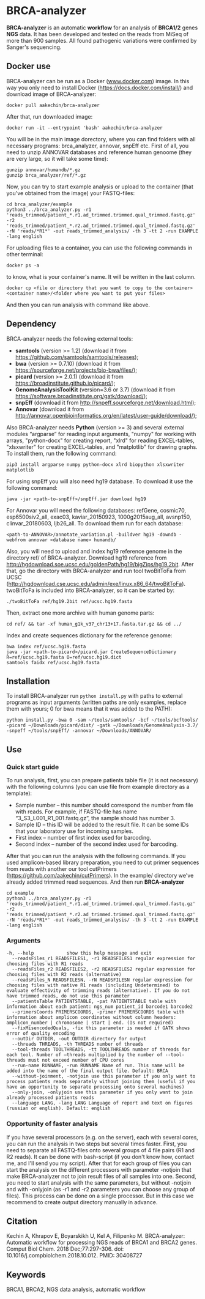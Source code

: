 # BRCA-analyzer
**BRCA-analyzer** is an automatic **workflow** for an analysis of **BRCA1/2** genes **NGS** data. It has been developed and tested on the reads from MiSeq of more than 900 samples. All found pathogenic variations were confirmed by Sanger's sequencing.
## Docker use
BRCA-analyzer can be run as a Docker (www.docker.com) image. In this way you only need to install Docker (https://docs.docker.com/install/) and download image of BRCA-analyzer:
```
docker pull aakechin/brca-analyzer

```
After that, run downloaded image:
```
docker run -it --entrypoint 'bash' aakechin/brca-analyzer
```
You will be in the main image dorectory, where you can find folders with all necessary programs: brca_analyzer, annovar, snpEff etc. First of all, you need to unzip ANNOVAR databases and reference human genoome (they are very large, so it will take some time):
```
gunzip annovar/humandb/*.gz
gunzip brca_analyzer/ref/*.gz
```
Now, you can try to start example analysis or upload to the container (that you've obtained from the image) your FASTQ-files:
```
cd brca_analyzer/example 
python3 ../brca_analyzer.py -r1 'reads_trimmed/patient_*.r1.ad_trimmed.trimmed.qual_trimmed.fastq.gz' -r2 'reads_trimmed/patient_*.r2.ad_trimmed.trimmed.qual_trimmed.fastq.gz' -rN 'reads/*R1*' -out reads_trimmed_analysis/ -th 3 -tt 2 -run EXAMPLE -lang english
```
For uploading files to a container, you can use the following commands in other terminal:
```
docker ps -a
```
to know, what is your container's name. It will be written in the last column.
```
docker cp <file or directory that you want to copy to the container> <container name>/<folder where you want to put your files>
```
And then you can run analysis with command like above.

## Dependency
BRCA-analyzer needs the following external tools:
* **samtools** (version >= 1.2) (download it from https://github.com/samtools/samtools/releases);
* **bwa** (version >= 0.7.10) (download it from https://sourceforge.net/projects/bio-bwa/files/);
* **picard** (version >= 2.0.1) (download it from https://broadinstitute.github.io/picard/);
* **GenomeAnalysisToolKit** (version=3.6 or 3.7) (download it from https://software.broadinstitute.org/gatk/download/);
* **snpEff** (download it from http://snpeff.sourceforge.net/download.html);
* **Annovar** (download it from http://annovar.openbioinformatics.org/en/latest/user-guide/download/);

Also BRCA-analyzer needs **Python** (version >= 3) and several external modules “argparse” for reading input arguments, "numpy" for working with arrays, "python-docx" for creating report, "xlrd" for reading EXCEL-tables, "xlsxwriter" for creating EXCEL-tables, and "matplotlib" for drawing graphs. To install them, run the following command:
```
pip3 install argparse numpy python-docx xlrd biopython xlsxwriter matplotlib
```
 For using snpEff you will also need hg19 database. To download it use the following command:
```
java -jar <path-to-snpEff>/snpEff.jar download hg19
```
For Annovar you will need the following databases: refGene, cosmic70, esp6500siv2_all, exac03, kaviar_20150923, 1000g2015aug_all, avsnp150, clinvar_20180603, ljb26_all. To download them run for each database: 
```
<path-to-ANNOVAR>/annotate_variation.pl -buildver hg19 -downdb -webfrom annovar <database name> humandb/
```
Also, you will need to upload and index hg19 reference genome in the directory ref/ of BRCA-analyzer. Download hg19 reference from http://hgdownload.soe.ucsc.edu/goldenPath/hg19/bigZips/hg19.2bit. After that, go the directory with BRCA-analyzer and run tool twoBitToFa from UCSC (http://hgdownload.cse.ucsc.edu/admin/exe/linux.x86_64/twoBitToFa). twoBitToFa is included into BRCA-analyzer, so it can be started by:
``` 
./twoBitToFa ref/hg19.2bit ref/ucsc.hg19.fasta 
```
Then, extract one more archive with human genome parts:
```
cd ref/ && tar -xf human_g1k_v37_chr13+17.fasta.tar.gz && cd ../
```
Index and create sequences dictionary for the reference genome:
``` 
bwa index ref/ucsc.hg19.fasta
java -jar <path-to-picard>/picard.jar CreateSequenceDictionary R=ref/ucsc.hg19.fasta O=ref/ucsc.hg19.dict
samtools faidx ref/ucsc.hg19.fasta
```
## Installation
To install BRCA-analyzer run `python install.py` with paths to external programs as input arguments (written paths are only examples, replace them with yours; 0 for bwa means that it was added to the PATH):
```
python install.py -bwa 0 -sam ~/tools/samtools/ -bcf ~/tools/bcftools/ -picard ~/Downloads/picard/dist/ -gatk ~/Downloads/GenomeAnalysis-3.7/ -snpeff ~/tools/snpEff/ -annovar ~/Downloads/ANNOVAR/
```
## Use
### Quick start guide
To run analysis, first, you can prepare patients table file (it is not necessary) with the following columns (you can use file from example directory as a template):
* Sample number – this number should correspond the number from file with reads. For example, if FASTQ-file has name “3_S3_L001_R1_001.fastq.gz”, the sample should has number 3.
* Sample ID – this ID will be added to the result file. It can be some IDs that your laboratory use for incoming samples.
* First index – number of first index used for barcoding.
* Second index – number of the second index used for barcoding.

After that you can run the analysis with the following commands. If you used amplicon-based library preparation, you need to cut primer sequences from reads with another our tool cutPrimers (https://github.com/aakechin/cutPrimers). In the example/ directory we've already added trimmed read sequences. And then run **BRCA-analyzer**
```
cd example 
python3 ../brca_analyzer.py -r1 'reads_trimmed/patient_*.r1.ad_trimmed.trimmed.qual_trimmed.fastq.gz' -r2 'reads_trimmed/patient_*.r2.ad_trimmed.trimmed.qual_trimmed.fastq.gz' -rN 'reads/*R1*' -out reads_trimmed_analysis/ -th 3 -tt 2 -run EXAMPLE -lang english
```
### Arguments
```
-h, --help            show this help message and exit
  --readsFiles_r1 READSFILES1, -r1 READSFILES1 regular expression for choosing files with R1 reads
  --readsFiles_r2 READSFILES2, -r2 READSFILES2 regular expression for choosing files with R2 reads (alternative)
  --readsFiles_N READSFILESN, -rN READSFILESN regular expression for choosing files with native R1 reads (including Undetermined) to evaluate effectivity of trimming reads (alternative). If you do not have trimmed reads, do not use this parameter
  --patientsTable PATIENTSTABLE, -pat PATIENTSTABLE table with information about each patient: ngs_num patient_id barcode1 barcode2
  --primersCoords PRIMERSCOORDS, -primer PRIMERSCOORDS table with information about amplicon coordinates without column headers: amplicon_number | chromosome | start | end. (Is not required)
  --fixMisencodedQuals, -fix this parameter is needed if GATK shows error of quality encoding
  --outDir OUTDIR, -out OUTDIR directory for output
  --threads THREADS, -th THREADS number of threads
  --tool-threads TOOLTHREADS, -tt TOOLTHREADS number of threads for each tool. Number of –threads multiplied by the number of --tool-threads must not exceed number of CPU cores
  --run-name RUNNAME, -run RUNNAME Name of run. This name will be added into the name of the final output file. Default: BRCA
  --without-joinment, -notjoin use this parameter if you only want to process patients reads separately without joining them (useful if you have an opportunity to separate processing onto several machines)
  --only-join, -onlyjoin use this parameter if you only want to join already processed patients reads
  --language LANG, -lang LANG Language of report and text on figures (russian or english). Default: english
```
### Opportunity of faster analysis
If you have several processors (e.g. on the server), each with several cores, you can run the analysis in two steps but several times faster. First, you need to separate all FASTQ-files onto several groups of 4 file pairs (R1 and R2 reads). It can be done with bash-script (if you don't know how, contact me, and I'll send you my script). After that for each group of files you can start the analysis on the different processors with parameter -notjoin that make BRCA-analyzer not to join result files of all samples into one. Second, you need to start analysis with the same parameters, but without -notjoin and with -onlyjoin (as -r1 and -r2 parameters you can choose any group of files). This process can be done on a single processor. But in this case we recommend to create output directory manually in advance.
## Citation
Kechin A, Khrapov E, Boyarskikh U, Kel A, Filipenko M. BRCA-analyzer: Automatic workflow for processing NGS reads of BRCA1 and BRCA2 genes. Comput Biol Chem. 2018 Dec;77:297-306. doi: 10.1016/j.compbiolchem.2018.10.012. PMID: 30408727
## Keywords
BRCA1, BRCA2, NGS data analysis, automatic workflow
